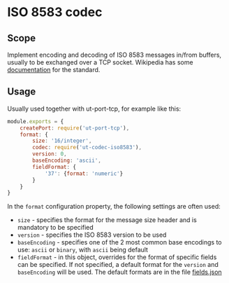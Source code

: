 # ISO 8583 codec

## Scope

Implement encoding and decoding of ISO 8583 messages in/from buffers, usually to be exchanged over a TCP socket. Wikipedia has some [documentation](http://en.wikipedia.org/wiki/ISO_8583) for the standard.

## Usage

Usually used together with ut-port-tcp, for example like this:

```js
module.exports = {
    createPort: require('ut-port-tcp'),
    format: {
        size: '16/integer',
        codec: require('ut-codec-iso8583'),
        version: 0,
        baseEncoding: 'ascii',
        fieldFormat: {
            '37': {format: 'numeric'}
        }
    }
}
```

In the ```format``` configuration property, the following settings are often used:

- ```size``` - specifies the format for the message size header and is mandatory to be specified
- ```version``` - specifies the ISO 8583 version to be used
- ```baseEncoding``` - specifies one of the 2 most common base encodings to use: ```ascii``` or ```binary```, with ```ascii``` being default
- ```fieldFormat``` - in this object, overrides for the format of specific fields can be specified. If not specified, a default format for the ```version``` and ```baseEncoding``` will be used. The default formats are in the file [fields.json](./fields.json)
